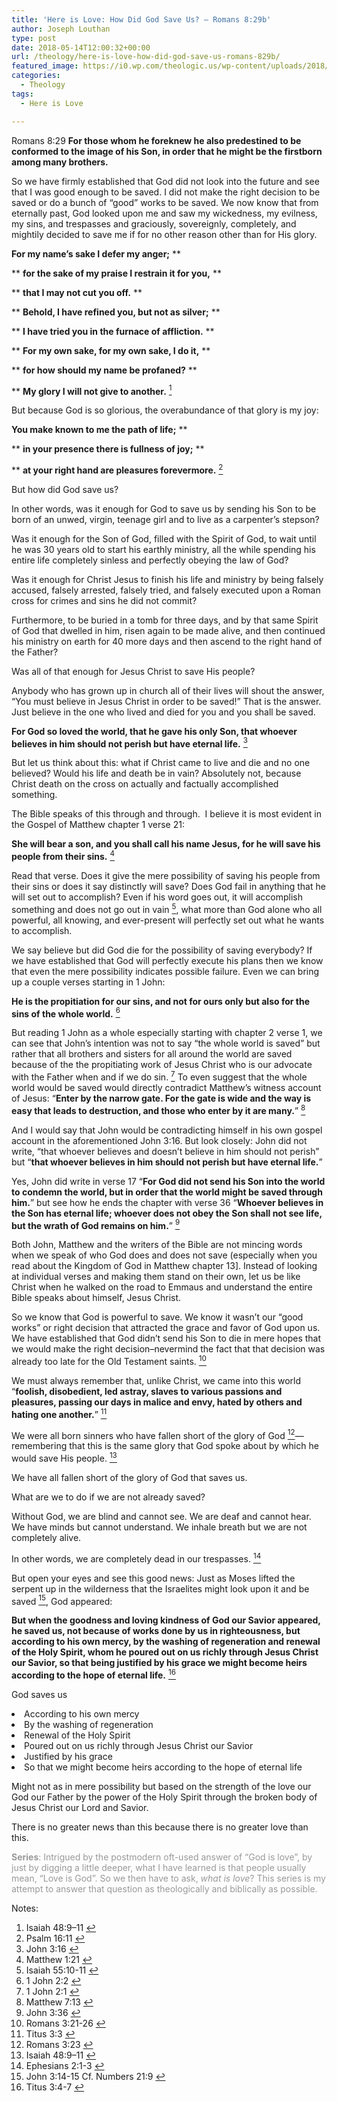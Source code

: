 ```yaml
---
title: 'Here is Love: How Did God Save Us? – Romans 8:29b'
author: Joseph Louthan
type: post
date: 2018-05-14T12:00:32+00:00
url: /theology/here-is-love-how-did-god-save-us-romans-829b/
featured_image: https://i0.wp.com/theologic.us/wp-content/uploads/2018/05/brazen-serpent-e1450126518962.jpg?resize=451%2C337
categories:
  - Theology
tags:
  - Here is Love

---
```

<span style="font-weight: 400;">Romans 8:29</span> **For those whom he foreknew he also predestined to be conformed to the image of his Son, in order that he might be the firstborn among many brothers.** 

<span style="font-weight: 400;">So we have firmly established that God did not look into the future and see that I was good enough to be saved. I did not make the right decision to be saved or do a bunch of “good” works to be saved. We now know that from eternally past, God looked upon me and saw my wickedness, my evilness, my sins, and trespasses and graciously, sovereignly, completely, and mightily decided to save me if for no other reason other than for His glory.</span>

**For my name’s sake I defer my anger;** **
  
** **for the sake of my praise I restrain it for you,** **
  
** **that I may not cut you off.** **
  
** **Behold, I have refined you, but not as silver;** **
  
** **I have tried you in the furnace of affliction.** **
  
** **For my own sake, for my own sake, I do it,** **
  
** **for how should my name be profaned?** **
  
** **My glory I will not give to another.** <span style="font-weight: 400;"><a class="simple-footnote" title="Isaiah 48:9–11" id="return-note-3318-1" href="#note-3318-1"><sup>1</sup></a></span>

<span style="font-weight: 400;">But because God is so glorious, the overabundance of that glory is my joy:</span>

**You make known to me the path of life;** **
  
** **in your presence there is fullness of joy;** **
  
** **at your right hand are pleasures forevermore.** <span style="font-weight: 400;"><a class="simple-footnote" title="Psalm 16:11" id="return-note-3318-2" href="#note-3318-2"><sup>2</sup></a></span>

But how did God save us?

In other words, was it enough for God to save us by sending his Son to be born of an unwed, virgin, teenage girl and to live as a carpenter&#8217;s stepson?

Was it enough for the Son of God, filled with the Spirit of God, to wait until he was 30 years old to start his earthly ministry, all the while spending his entire life completely sinless and perfectly obeying the law of God?

Was it enough for Christ Jesus to finish his life and ministry by being<span style="font-weight: 400; color: #ff6600;"> </span><span style="font-weight: 400;">falsely accused, falsely arrested, falsely tried, and falsely executed upon a Roman cross for crimes and sins he did not commit? </span>

<span style="font-weight: 400;">Furthermore, to be buried in a tomb for three days, and by that same Spirit of God that dwelled in him, risen again to be made alive, and then continued his ministry on earth for 40 more days and then ascend to the right hand of the Father?</span>

Was all of that enough for Jesus Christ to save His people?

<span style="font-weight: 400;">Anybody who has grown up in church all of their lives will shout the answer, “You must believe in Jesus Christ in order to be saved!” That is the answer. Just believe in the one who lived and died for you and you shall be saved.</span>

**For God so loved the world, that he gave his only Son, that whoever believes in him should not perish but have eternal life.** <span style="font-weight: 400;"><a class="simple-footnote" title="John 3:16" id="return-note-3318-3" href="#note-3318-3"><sup>3</sup></a></span>

<span style="font-weight: 400;">But let us think about this: what if Christ came to live and die and no one believed? Would his life and death be in vain? Absolutely not, because Christ death on the cross on actually and factually accomplished something.</span>

<span style="font-weight: 400;">The Bible speaks of this through and through.  I believe it is most evident in the Gospel of Matthew chapter 1 verse 21:</span>

**She will bear a son, and you shall call his name Jesus, for he will save his people from their sins.** <span style="font-weight: 400;"><a class="simple-footnote" title="Matthew 1:21" id="return-note-3318-4" href="#note-3318-4"><sup>4</sup></a></span>

<span style="font-weight: 400;">Read that verse. Does it give the mere possibility of saving his people from their sins or does it say distinctly will save? Does God fail in anything that he will set out to accomplish? Even if his word goes out, it will accomplish something and does not go out in vain <a class="simple-footnote" title="Isaiah 55:10-11" id="return-note-3318-5" href="#note-3318-5"><sup>5</sup></a>, what more than God alone who all powerful, all knowing, and ever-present will perfectly set out what he wants to accomplish.</span>

<span style="font-weight: 400;">We say believe but did God die for the possibility of saving everybody? If we have established that God will perfectly execute his plans then we know that even the mere possibility indicates possible failure. Even we can bring up a couple verses starting in 1 John:</span>

**He is the propitiation for our sins, and not for ours only but also for the sins of the whole world.** <span style="font-weight: 400;"><a class="simple-footnote" title="1 John 2:2" id="return-note-3318-6" href="#note-3318-6"><sup>6</sup></a></span>

<span style="font-weight: 400;">But reading 1 John as a whole especially starting with chapter 2 verse 1, we can see that John&#8217;s intention was not to say “the whole world is saved” but rather that all brothers and sisters for all around the world are saved because of the the propitiating work of Jesus Christ who is our advocate with the Father when and if we do sin. <a class="simple-footnote" title="1 John 2:1" id="return-note-3318-7" href="#note-3318-7"><sup>7</sup></a> To even suggest that the whole world would be saved would directly contradict Matthew’s witness account of Jesus: “</span>**Enter by the narrow gate. For the gate is wide and the way is easy that leads to destruction, and those who enter by it are many.**<span style="font-weight: 400;">” <a class="simple-footnote" title="Matthew 7:13" id="return-note-3318-8" href="#note-3318-8"><sup>8</sup></a></span>

<span style="font-weight: 400;">And I would say that John would be contradicting himself in his own gospel account in the aforementioned John 3:16. But l</span><span style="font-weight: 400;">ook closely: John did not write, “that whoever believes and doesn’t believe in him should not perish” but “</span>**that whoever believes in him should not perish but have eternal life.**<span style="font-weight: 400;">”</span>

<span style="font-weight: 400;">Yes, John did write in verse 17 “</span>**For God did not send his Son into the world to condemn the world, but in order that the world might be saved through him.**<span style="font-weight: 400;">” but see how he ends the chapter with verse 36 “</span>**Whoever believes in the Son has eternal life; whoever does not obey the Son shall not see life, but the wrath of God remains on him.**<span style="font-weight: 400;">” <a class="simple-footnote" title="John 3:36" id="return-note-3318-9" href="#note-3318-9"><sup>9</sup></a></span>

<span style="font-weight: 400;">Both John, Matthew and the writers of the Bible are not mincing words when we speak of who God does and does not save (especially when you read about the Kingdom of God in Matthew chapter 13]. Instead of looking at individual verses and making them stand on their own, let us be like Christ when he walked on the road to Emmaus and understand the entire Bible speaks about himself, Jesus Christ.</span>

<span style="font-weight: 400;">So we know that God is powerful to save. We know it wasn’t our “good works” or right decision that attracted the grace and favor of God upon us. We have established that God didn’t send his Son to die in mere hopes that we would make the right decision&#8211;nevermind the fact that that decision was already too late for the Old Testament saints. <a class="simple-footnote" title="Romans 3:21-26" id="return-note-3318-10" href="#note-3318-10"><sup>10</sup></a></span>

<span style="font-weight: 400;">We must always remember that, unlike Christ, we came into this world “<strong>foolish, disobedient, led astray, slaves to various passions and pleasures, passing our days in malice and envy, hated by others and hating one another.</strong>” <a class="simple-footnote" title="Titus 3:3" id="return-note-3318-11" href="#note-3318-11"><sup>11</sup></a></span>

<span style="font-weight: 400;">We were all born sinners who have fallen short of the glory of God <a class="simple-footnote" title="Romans 3:23" id="return-note-3318-12" href="#note-3318-12"><sup>12</sup></a>&#8212; remembering that this is the same glory that God spoke about by which he would save His people. <a class="simple-footnote" title="Isaiah 48:9–11" id="return-note-3318-13" href="#note-3318-13"><sup>13</sup></a></span>

<span style="font-weight: 400;">We have all fallen short of the glory of God that saves us.</span>

<span style="font-weight: 400;">What are we to do if we are not already saved?</span>

<span style="font-weight: 400;">Without God, we are blind and cannot see. We are deaf and cannot hear. We have minds but cannot understand. We inhale breath but we are not completely alive.</span>

<span style="font-weight: 400;">In other words, we are completely dead in our trespasses. <a class="simple-footnote" title="Ephesians 2:1-3" id="return-note-3318-14" href="#note-3318-14"><sup>14</sup></a></span>

<span style="font-weight: 400;">But open your eyes and see this good news: </span><span style="font-weight: 400;">Just as Moses lifted the serpent up in the wilderness that the Israelites might look upon it and be saved <a class="simple-footnote" title="John 3:14-15 Cf. Numbers 21:9" id="return-note-3318-15" href="#note-3318-15"><sup>15</sup></a>, God appeared:</span>

**But when the goodness and loving kindness of God our Savior appeared, he saved us, not because of works done by us in righteousness, but according to his own mercy, by the washing of regeneration and renewal of the Holy Spirit, whom he poured out on us richly through Jesus Christ our Savior, so that being justified by his grace we might become heirs according to the hope of eternal life.** <span style="font-weight: 400;"><a class="simple-footnote" title="Titus 3:4-7" id="return-note-3318-16" href="#note-3318-16"><sup>16</sup></a></span>

<span style="font-weight: 400;">God saves us</span>

<li style="font-weight: 400;">
  <span style="font-weight: 400;">According to his own mercy</span>
</li>
<li style="font-weight: 400;">
  <span style="font-weight: 400;">By the washing of regeneration</span>
</li>
<li style="font-weight: 400;">
  <span style="font-weight: 400;">Renewal of the Holy Spirit</span>
</li>
<li style="font-weight: 400;">
  <span style="font-weight: 400;">Poured out on us richly through Jesus Christ our Savior</span>
</li>
<li style="font-weight: 400;">
  <span style="font-weight: 400;">Justified by his grace</span>
</li>
<li style="font-weight: 400;">
  <span style="font-weight: 400;">So that we might become heirs according to the hope of eternal life</span>
</li>

<span style="font-weight: 400;">Might not as in mere possibility but based on the strength of the love our God our Father by the power of the Holy Spirit through the broken body of Jesus Christ our Lord and Savior.</span>

<span style="font-weight: 400;">There is no greater news than this because there is no greater love than this.</span>

<span style="color: #999999;"><b>Series</b><span style="font-weight: 400;">: Intrigued by the postmodern oft-used answer of “God is love”, by just by digging a little deeper, what I have learned is that people usually mean, “Love is God”. So we then have to ask, </span><i><span style="font-weight: 400;">what is love</span></i><span style="font-weight: 400;">? This series is my attempt to answer that question as theologically and biblically as possible.</span></span>

<div class="simple-footnotes">
  <p class="notes">
    Notes:
  </p>
  
  <ol>
    <li id="note-3318-1">
      Isaiah 48:9–11 <a href="#return-note-3318-1">&#8617;</a>
    </li>
    <li id="note-3318-2">
      Psalm 16:11 <a href="#return-note-3318-2">&#8617;</a>
    </li>
    <li id="note-3318-3">
      John 3:16 <a href="#return-note-3318-3">&#8617;</a>
    </li>
    <li id="note-3318-4">
      Matthew 1:21 <a href="#return-note-3318-4">&#8617;</a>
    </li>
    <li id="note-3318-5">
      Isaiah 55:10-11 <a href="#return-note-3318-5">&#8617;</a>
    </li>
    <li id="note-3318-6">
      1 John 2:2 <a href="#return-note-3318-6">&#8617;</a>
    </li>
    <li id="note-3318-7">
      1 John 2:1 <a href="#return-note-3318-7">&#8617;</a>
    </li>
    <li id="note-3318-8">
      Matthew 7:13 <a href="#return-note-3318-8">&#8617;</a>
    </li>
    <li id="note-3318-9">
      John 3:36 <a href="#return-note-3318-9">&#8617;</a>
    </li>
    <li id="note-3318-10">
      Romans 3:21-26 <a href="#return-note-3318-10">&#8617;</a>
    </li>
    <li id="note-3318-11">
      Titus 3:3 <a href="#return-note-3318-11">&#8617;</a>
    </li>
    <li id="note-3318-12">
      Romans 3:23 <a href="#return-note-3318-12">&#8617;</a>
    </li>
    <li id="note-3318-13">
      Isaiah 48:9–11 <a href="#return-note-3318-13">&#8617;</a>
    </li>
    <li id="note-3318-14">
      Ephesians 2:1-3 <a href="#return-note-3318-14">&#8617;</a>
    </li>
    <li id="note-3318-15">
      John 3:14-15 Cf. Numbers 21:9 <a href="#return-note-3318-15">&#8617;</a>
    </li>
    <li id="note-3318-16">
      Titus 3:4-7 <a href="#return-note-3318-16">&#8617;</a>
    </li>
  </ol>
</div>